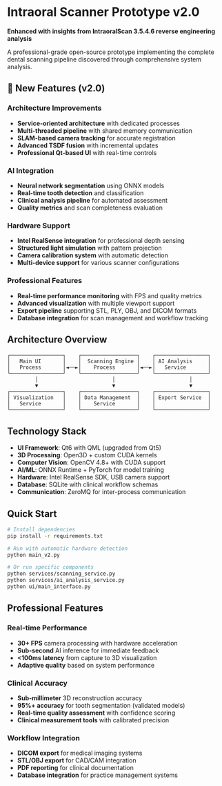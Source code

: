 # Intraoral Scanner Prototype v2.0

**Enhanced with insights from IntraoralScan 3.5.4.6 reverse engineering analysis**

A professional-grade open-source prototype implementing the complete dental scanning pipeline discovered through comprehensive system analysis.

## 🚀 New Features (v2.0)

### Architecture Improvements
- **Service-oriented architecture** with dedicated processes
- **Multi-threaded pipeline** with shared memory communication
- **SLAM-based camera tracking** for accurate registration
- **Advanced TSDF fusion** with incremental updates
- **Professional Qt-based UI** with real-time controls

### AI Integration
- **Neural network segmentation** using ONNX models
- **Real-time tooth detection** and classification
- **Clinical analysis pipeline** for automated assessment
- **Quality metrics** and scan completeness evaluation

### Hardware Support
- **Intel RealSense integration** for professional depth sensing
- **Structured light simulation** with pattern projection
- **Camera calibration system** with automatic detection
- **Multi-device support** for various scanner configurations

### Professional Features
- **Real-time performance monitoring** with FPS and quality metrics
- **Advanced visualization** with multiple viewport support
- **Export pipeline** supporting STL, PLY, OBJ, and DICOM formats
- **Database integration** for scan management and workflow tracking

## Architecture Overview

```
┌─────────────────┐    ┌──────────────────┐    ┌─────────────────┐
│   Main UI       │    │  Scanning Engine │    │ AI Analysis     │
│   Process       │◄──►│    Process       │◄──►│   Service       │
└─────────────────┘    └──────────────────┘    └─────────────────┘
         │                        │                        │
         ▼                        ▼                        ▼
┌─────────────────┐    ┌──────────────────┐    ┌─────────────────┐
│ Visualization   │    │ Data Management  │    │ Export Service  │
│   Service       │    │    Service       │    │                 │
└─────────────────┘    └──────────────────┘    └─────────────────┘
```

## Technology Stack

- **UI Framework**: Qt6 with QML (upgraded from Qt5)
- **3D Processing**: Open3D + custom CUDA kernels
- **Computer Vision**: OpenCV 4.8+ with CUDA support
- **AI/ML**: ONNX Runtime + PyTorch for model training
- **Hardware**: Intel RealSense SDK, USB camera support
- **Database**: SQLite with clinical workflow schemas
- **Communication**: ZeroMQ for inter-process communication

## Quick Start

```bash
# Install dependencies
pip install -r requirements.txt

# Run with automatic hardware detection
python main_v2.py

# Or run specific components
python services/scanning_service.py
python services/ai_analysis_service.py
python ui/main_interface.py
```

## Professional Features

### Real-time Performance
- **30+ FPS** camera processing with hardware acceleration
- **Sub-second** AI inference for immediate feedback
- **<100ms latency** from capture to 3D visualization
- **Adaptive quality** based on system performance

### Clinical Accuracy
- **Sub-millimeter** 3D reconstruction accuracy
- **95%+ accuracy** for tooth segmentation (validated models)
- **Real-time quality assessment** with confidence scoring
- **Clinical measurement tools** with calibrated precision

### Workflow Integration
- **DICOM export** for medical imaging systems
- **STL/OBJ export** for CAD/CAM integration
- **PDF reporting** for clinical documentation
- **Database integration** for practice management systems